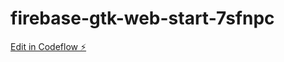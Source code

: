 # firebase-gtk-web-start-7sfnpc

[Edit in Codeflow ⚡️](https://stackblitz.com/~/github.com/fengor/firebase-gtk-web-start-7sfnpc)